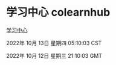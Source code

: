 # 学习中心 colearnhub
[学习中心](http://27.19.33.125:56308/colearnhub/)

2022年 10月 13日 星期四 05:10:03 CST

2022年 10月 12日 星期三 21:10:03 GMT
